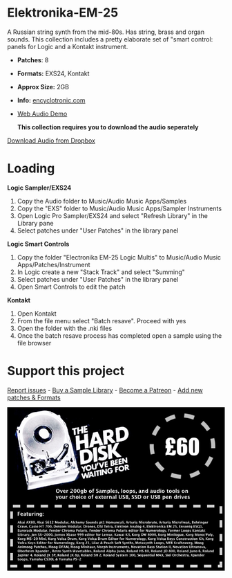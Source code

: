 # Elektronika-EM-25

A Russian string synth from the mid-80s.  Has string, brass and organ sounds. This collection includes a pretty elaborate set of "smart control: panels for Logic and a Kontakt instrument.

-   **Patches**: 8
-   **Formats:** EXS24, Kontakt
-   **Approx Size:** 2GB
-   **Info:** [encyclotronic.com](https://encyclotronic.com/synthesizers/soviet-synthesizers/electronika/em-25-r1275/)
- [Web Audio Demo](https://www.modularsamples.com/Demos/demos/em25.html)

  **This collection requires you to download the audio seperately**

[Download Audio from Dropbox](https://www.dropbox.com/sh/1m0yqvru5782mtn/AAB1ZsQ1bvMbvk6ztOfv57y-a?dl=0)

# Loading

**Logic Sampler/EXS24**

1. Copy the Audio folder to Music/Audio Music Apps/Samples
2. Copy the "EXS" folder to Music/Audio Music Apps/Sampler Instruments
3. Open Logic Pro Sampler/EXS24 and select "Refresh Library" in the Library pane
4. Select patches under "User Patches" in the library panel 

**Logic Smart Controls**

1. Copy the folder "Electronika EM-25 Logic Multis" to Music/Audio Music Apps/Patches/Instrument
2. In Logic create a new "Stack Track" and select "Summing"
3. Select patches under "User Patches" in the library panel
4. Open Smart Controls to edit the patch

****Kontakt****

1.  Open Kontakt
2. From the file menu select "Batch resave". Proceed with yes
3. Open the folder with the .nki files
4. Once the batch resave process has completed open a sample using the file browser

# Support this project

[Report issues](/issues) - [Buy a Sample Library](https://gumroad.com/modularsamples) - [Become a Patreon](https://www.patreon.com/modularsamples) - [Add new patches & Formats](/pulls)

[
![Sample library disks](https://github.com/publicsamples/Public-Samples/raw/master/images/drives2.jpg?raw=true)
](https://gum.co/modularsamples-drives)

